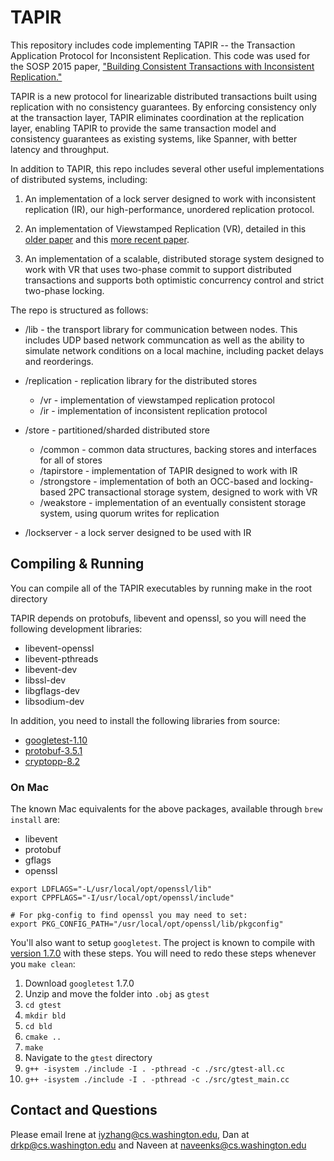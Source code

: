 # TAPIR

This repository includes code implementing TAPIR -- the Transaction
Application Protocol for Inconsistent Replication. This code was used
for the SOSP 2015 paper, ["Building Consistent Transactions with
Inconsistent Replication."](http://dl.acm.org/authorize?N93281)

TAPIR is a new protocol for linearizable distributed transactions
built using replication with no consistency guarantees. By enforcing
consistency only at the transaction layer, TAPIR eliminates
coordination at the replication layer, enabling TAPIR to provide the
same transaction model and consistency guarantees as existing systems,
like Spanner, with better latency and throughput.

In addition to TAPIR, this repo includes several other useful
implementations of distributed systems, including:

1. An implementation of a lock server designed to work with
   inconsistent replication (IR), our high-performance, unordered
   replication protocol.

2. An implementation of Viewstamped Replication (VR), detailed in this
   [older paper](http://dl.acm.org/citation.cfm?id=62549) and this
   [more recent paper](http://18.7.29.232/handle/1721.1/71763).

3. An implementation of a scalable, distributed storage system
   designed to work with VR that uses two-phase commit to support
   distributed transactions and supports both optimistic concurrency
   control and strict two-phase locking.

The repo is structured as follows:

- /lib - the transport library for communication between nodes. This
  includes UDP based network communcation as well as the ability to
  simulate network conditions on a local machine, including packet
  delays and reorderings.

- /replication - replication library for the distributed stores
  - /vr - implementation of viewstamped replication protocol
  - /ir - implementation of inconsistent replication protocol

- /store - partitioned/sharded distributed store
  - /common - common data structures, backing stores and interfaces for all of stores
  - /tapirstore - implementation of TAPIR designed to work with IR
  - /strongstore - implementation of both an OCC-based and locking-based 2PC transactional
  storage system, designed to work with VR
  - /weakstore - implementation of an eventually consistent storage
    system, using quorum writes for replication

- /lockserver - a lock server designed to be used with IR

## Compiling & Running
You can compile all of the TAPIR executables by running make in the root directory

TAPIR depends on protobufs, libevent and openssl, so you will need the following development libraries:
- libevent-openssl
- libevent-pthreads
- libevent-dev
- libssl-dev
- libgflags-dev
- libsodium-dev

In addition, you need to install the following libraries from source:
- [googletest-1.10](https://github.com/google/googletest/releases/tag/release-1.10.0)
- [protobuf-3.5.1](https://github.com/protocolbuffers/protobuf/releases/tag/v3.5.1)
- [cryptopp-8.2](htps://cryptopp.com/cryptopp820.zip)

### On Mac
The known Mac equivalents for the above packages, available through `brew install` are:
- libevent
- protobuf
- gflags
- openssl
```# For compilers to find openssl you may need to set:
export LDFLAGS="-L/usr/local/opt/openssl/lib"
export CPPFLAGS="-I/usr/local/opt/openssl/include"

# For pkg-config to find openssl you may need to set:
export PKG_CONFIG_PATH="/usr/local/opt/openssl/lib/pkgconfig"
```

You'll also want to setup `googletest`. The project is known to compile with [version 1.7.0](https://github.com/google/googletest/releases/tag/release-1.7.0) with these steps. You will need to redo these steps whenever you `make clean`:
1. Download `googletest` 1.7.0
2. Unzip and move the folder into `.obj` as `gtest`
3. `cd gtest`
4. `mkdir bld`
5. `cd bld`
6. `cmake ..`
7. `make`
8. Navigate to the `gtest` directory
9. `g++ -isystem ./include -I . -pthread -c ./src/gtest-all.cc`
10. `g++ -isystem ./include -I . -pthread -c ./src/gtest_main.cc`

## Contact and Questions
Please email Irene at iyzhang@cs.washington.edu, Dan at drkp@cs.washington.edu and Naveen at naveenks@cs.washington.edu
